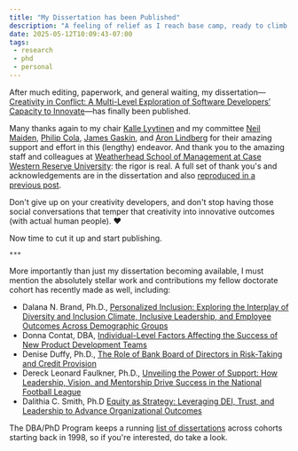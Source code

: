 ```yaml
---
title: "My Dissertation has been Published"
description: "A feeling of relief as I reach base camp, ready to climb the next mountain on the journey."
date: 2025-05-12T10:09:43-07:00
tags:
 - research
 - phd
 - personal
---
```


After much editing, paperwork, and general waiting, my dissertation—[Creativity in Conflict: A Multi-Level Exploration of Software Developers’ Capacity to Innovate](https://rave.ohiolink.edu/etdc/view?acc_num=case1743683688353522)—has finally been published.

Many thanks again to my chair [Kalle Lyytinen](https://case.edu/weatherhead/about/faculty-and-staff-directory/kalle-lyytinen) and my committee [Neil Maiden](https://www.bayes.citystgeorges.ac.uk/faculties-and-research/experts/neil-maiden), [Philip Cola](https://case.edu/weatherhead/about/faculty-and-staff-directory/philip-cola), [James Gaskin](https://marriott.byu.edu/directory/details?id=5438), and [Aron Lindberg](https://www.stevens.edu/profile/alindber) for their amazing support and effort in this (lengthy) endeavor. And thank you to the amazing staff and colleagues at [Weatherhead School of Management at Case Western Reserve University](https://case.edu/weatherhead/): the rigor is real. A full set of thank you's and acknowledgements are in the dissertation and also [reproduced in a previous post]().

Don't give up on your creativity developers, and don't stop having those social conversations that temper that creativity into innovative outcomes (with actual human people). ♥️

Now time to cut it up and start publishing.

`***`

More importantly than just my dissertation becoming available, I must mention the absolutely stellar work and contributions my fellow doctorate cohort has recently made as well, including:

* Dalana N. Brand, Ph.D., [Personalized Inclusion: Exploring the Interplay of Diversity and Inclusion Climate, Inclusive Leadership, and Employee Outcomes Across Demographic Groups](http://rave.ohiolink.edu/etdc/view?acc_num=case1743708957690098)
* Donna Contat, DBA, [Individual-Level Factors Affecting the Success of New Product Development Teams](http://rave.ohiolink.edu/etdc/view?acc_num=casedba1715536736400972)
* Denise Duffy, Ph.D., [The Role of Bank Board of Directors in Risk-Taking and Credit Provision](http://rave.ohiolink.edu/etdc/view?acc_num=case1743761344899656)
* Dereck Leonard Faulkner, Ph.D., [Unveiling the Power of Support: How Leadership, Vision, and Mentorship Drive Success in the National Football League](http://rave.ohiolink.edu/etdc/view?acc_num=case174307444082416)
* Dalithia C. Smith, Ph.D [Equity as Strategy: Leveraging DEI, Trust, and Leadership to Advance Organizational Outcomes](http://rave.ohiolink.edu/etdc/view?acc_num=case1743718545284717)

The DBA/PhD Program keeps a running [list of dissertations](https://case.edu/weatherhead/academics/doctorate/doctor-business-administration/dissertations) across cohorts starting back in 1998, so if you're interested, do take a look.